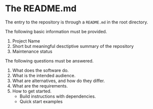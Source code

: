 # The README.md

The entry to the repository is through a `README.md` in the root directory.

The following basic information must be provided.

1. Project Name
1. Short but meaningful desctiptive summary of the repository
1. Maintenance status

The following questions must be answered.

1. What does the software do.
1. What is the intended audience.
1. What are alternatives, and how do they differ.
1. What are the requirements.
1. How to get started.
   * Build instructions with dependencies.
   * Quick start examples



